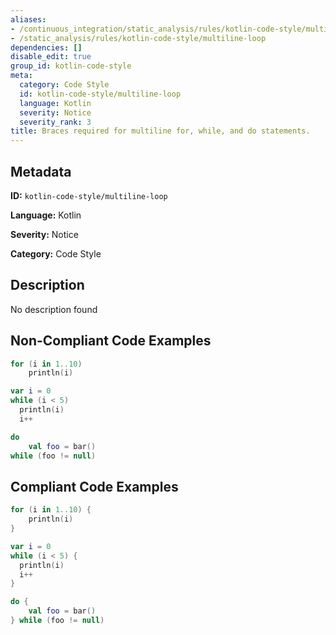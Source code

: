 ```yaml
---
aliases:
- /continuous_integration/static_analysis/rules/kotlin-code-style/multiline-loop
- /static_analysis/rules/kotlin-code-style/multiline-loop
dependencies: []
disable_edit: true
group_id: kotlin-code-style
meta:
  category: Code Style
  id: kotlin-code-style/multiline-loop
  language: Kotlin
  severity: Notice
  severity_rank: 3
title: Braces required for multiline for, while, and do statements.
---
```

<!--  SOURCED FROM https://github.com/DataDog/datadog-static-analyzer-rule-docs -->


## Metadata
**ID:** `kotlin-code-style/multiline-loop`

**Language:** Kotlin

**Severity:** Notice

**Category:** Code Style

## Description
No description found

## Non-Compliant Code Examples
```kotlin
for (i in 1..10)
    println(i)

var i = 0
while (i < 5) 
  println(i)
  i++

do 
    val foo = bar()
while (foo != null) 
```

## Compliant Code Examples
```kotlin
for (i in 1..10) {
    println(i)
}

var i = 0
while (i < 5) {
  println(i)
  i++
} 

do {
    val foo = bar()
} while (foo != null) 
```
